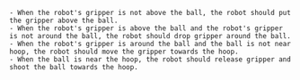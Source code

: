 
    - When the robot's gripper is not above the ball, the robot should put the gripper above the ball.
    - When the robot's gripper is above the ball and the robot's gripper is not around the ball, the robot should drop gripper around the ball.
    - When the robot's gripper is around the ball and the ball is not near hoop, the robot should move the gripper towards the hoop.
    - When the ball is near the hoop, the robot should release gripper and shoot the ball towards the hoop.
